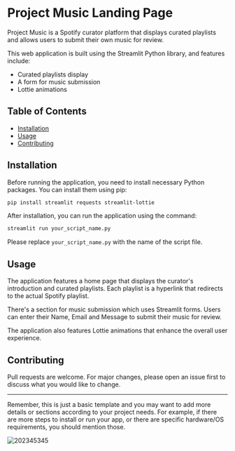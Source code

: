 # Project Music Landing Page

Project Music is a Spotify curator platform that displays curated playlists and allows users to submit their own music for review.

This web application is built using the Streamlit Python library, and features include:
- Curated playlists display
- A form for music submission
- Lottie animations

## Table of Contents
- [Installation](#installation)
- [Usage](#usage)
- [Contributing](#contributing)

## Installation

Before running the application, you need to install necessary Python packages. You can install them using pip:

```sh
pip install streamlit requests streamlit-lottie
```

After installation, you can run the application using the command:

```sh
streamlit run your_script_name.py
```

Please replace `your_script_name.py` with the name of the script file.

## Usage

The application features a home page that displays the curator's introduction and curated playlists. Each playlist is a hyperlink that redirects to the actual Spotify playlist.

There's a section for music submission which uses Streamlit forms. Users can enter their Name, Email and Message to submit their music for review.

The application also features Lottie animations that enhance the overall user experience.

## Contributing

Pull requests are welcome. For major changes, please open an issue first to discuss what you would like to change.

---

Remember, this is just a basic template and you may want to add more details or sections according to your project needs. For example, if there are more steps to install or run your app, or there are specific hardware/OS requirements, you should mention those.

![202345345](https://github.com/davidwagacira26/Streamlit-landing-page/assets/140235000/dc6d1439-0efc-4450-adbd-f4e9e8ad3d6a)
